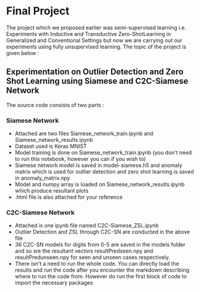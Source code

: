 # Final Project

The project which we proposed earlier was semi-supervised learning i.e. Experiments with Inductive and Transductive Zero-ShotLearning in Generalized and Conventional Settings but now we are carrying out our experiments using fully unsupervised learning. The topic of the project is given below :

## Experimentation on Outlier Detection and Zero Shot Learning using Siamese and C2C-Siamese Network

The source code consists of two parts :

### Siamese Network 
- Attached are two files Siamese_network_train.ipynb and Siamese_network_results.ipynb
- Dataset used is Keras MNIST 
- Model training is done on Siamese_network_train.ipynb (you don't need to run this notebook, however you can if you wish to)
- Siamese network model is saved in model-siamese.h5 and anomaly matrix which is used for outlier detection and zero shot learning is saved in anomaly_matrix.npy
- Model and numpy array is loaded on Siamese_network_results.ipynb which produce resultant plots
- .html file is also attached for your reference 

### C2C-Siamese Network
- Attached is one ipynb file named C2C-Siamese_ZSL.ipynb
- Outlier Detection and ZSL through C2C-SN are conducted in the above file
- 36 C2C-SN models for digits from 0-5 are saved in the models folder and so sre the resultant vectors resultPredseen.npy and resultPredunseen.npy for seen and unseen cases respectively.
- There isn't a need to run the whole code. You can directly load the results and run the code after you encounter the markdown describing where to run the code from. However do run the first block of code to import the necessary packages 